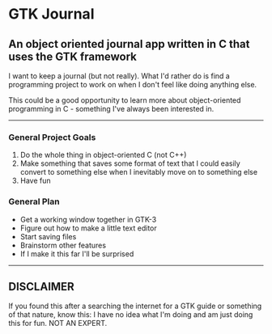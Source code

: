 # GTK Journal
## An object oriented journal app written in C that uses the GTK framework

I want to keep a journal (but not really). What I'd rather do is find a programming project to work on when I don't feel like doing anything else.

This could be a good opportunity to learn more about object-oriented programming in C - something I've always been interested in.

---

### General Project Goals
1. Do the whole thing in object-oriented C (not C++)
2. Make something that saves some format of text that I could easily convert to something else when I inevitably move on to something else
3. Have fun

### General Plan
- Get a working window together in GTK-3
- Figure out how to make a little text editor
- Start saving files
- Brainstorm other features
- If I make it this far I'll be surprised

---

## DISCLAIMER
If you found this after a searching the internet for a GTK guide or something of that nature, know this: I have no idea what I'm doing and am just doing this for fun. NOT AN EXPERT.
